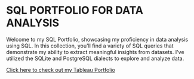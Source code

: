 # SQL PORTFOLIO FOR DATA ANALYSIS

Welcome to my SQL Portfolio, showcasing my proficiency in data analysis using SQL. In this collection, you'll find a variety of SQL queries that demonstrate my ability to extract meaningful insights from datasets. I've utilized the SQLite and PostgreSQL dialects to explore and analyze data. 

[Click here to check out my Tableau Portfolio](https://public.tableau.com/app/profile/michaella.atienza)
